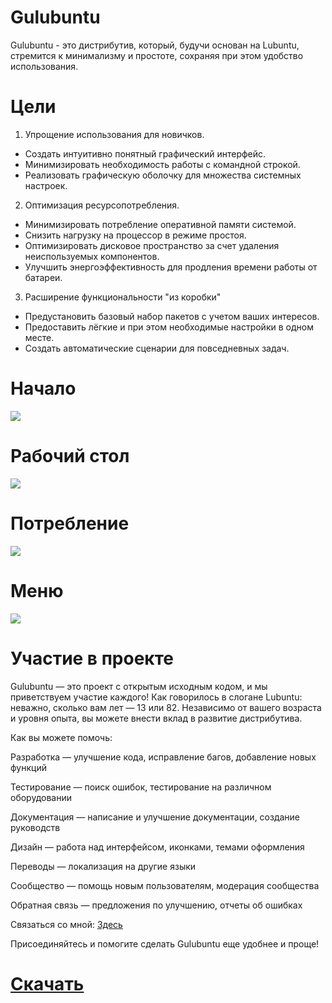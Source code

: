 # Gulubuntu
Gulubuntu - это дистрибутив, который, будучи основан на Lubuntu, стремится к минимализму и простоте, сохраняя при этом удобство использования.

# Цели
1. Упрощение использования для новичков.
 - Создать интуитивно понятный графический интерфейс.
 - Минимизировать необходимость работы с командной строкой.
 - Реализовать графическую оболочку для множества системных настроек.

2. Оптимизация ресурсопотребления.
 - Минимизировать потребление оперативной памяти системой.
 - Снизить нагрузку на процессор в режиме простоя.
 - Оптимизировать дисковое пространство за счет удаления неиспользуемых компонентов.
 - Улучшить энергоэффективность для продления времени работы от батареи.

3. Расширение функциональности "из коробки"
 - Предустановить базовый набор пакетов с учетом ваших интересов.
 - Предоставить лёгкие и при этом необходимые настройки в одном месте.
 - Создать автоматические сценарии для повседневных задач.

# Начало
![](screenshots/0.png)

# Рабочий стол
![](screenshots/1.png)

# Потребление
![](screenshots/2.png)

# Меню
![](screenshots/3.png)

# Участие в проекте
Gulubuntu — это проект с открытым исходным кодом, и мы приветствуем участие каждого! Как говорилось в слогане Lubuntu: неважно, сколько вам лет — 13 или 82. Независимо от вашего возраста и уровня опыта, вы можете внести вклад в развитие дистрибутива.

Как вы можете помочь:

Разработка — улучшение кода, исправление багов, добавление новых функций

Тестирование — поиск ошибок, тестирование на различном оборудовании

Документация — написание и улучшение документации, создание руководств

Дизайн — работа над интерфейсом, иконками, темами оформления

Переводы — локализация на другие языки

Сообщество — помощь новым пользователям, модерация сообщества

Обратная связь — предложения по улучшению, отчеты об ошибках

Связаться со мной: [Здесь](https://psevdonimux.ru/)

Присоединяйтесь и помогите сделать Gulubuntu еще удобнее и проще!

# [Скачать](https://sourceforge.net/projects/gulubuntu/files/gulubuntu-24.04.1-2025.08.21-desktop-amd64.iso/download)
